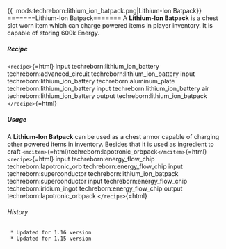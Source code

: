 {{ :mods:techreborn:lithium_ion_batpack.png|Lithium-Ion
Batpack}} =======Lithium-Ion Batpack======= A **Lithium-Ion
Batpack** is a chest slot worn item which can charge powered items in
player inventory. It is capable of storing 600k Energy.

##### Recipe

`<recipe>`{=html} input techreborn:lithium_ion_battery
techreborn:advanced_circuit techreborn:lithium_ion_battery input
techreborn:lithium_ion_battery techreborn:aluminum_plate
techreborn:lithium_ion_battery input techreborn:lithium_ion_battery air
techreborn:lithium_ion_battery output techreborn:lithium_ion_batpack
`</recipe>`{=html}

##### Usage

A **Lithium-Ion Batpack** can be used as a chest armor capable of
charging other powered items in inventory. Besides that it is used as
ingredient to craft
`<mcitem>`{=html}techreborn:lapotronic_orbpack`</mcitem>`{=html}
`<recipe>`{=html} input techreborn:energy_flow_chip
techreborn:lapotronic_orb techreborn:energy_flow_chip input
techreborn:superconductor techreborn:lithium_ion_batpack
techreborn:superconductor input techreborn:energy_flow_chip
techreborn:iridium_ingot techreborn:energy_flow_chip output
techreborn:lapotronic_orbpack `</recipe>`{=html}

###### History

` * Updated for 1.16 version`\
` * Updated for 1.15 version`
